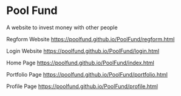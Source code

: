 # Pool Fund


A website to invest money with other people


Regform Website
https://poolfund.github.io/PoolFund/regform.html 

Login Website
https://poolfund.github.io/PoolFund/login.html

Home Page
https://poolfund.github.io/PoolFund/index.html

Portfolio Page
https://poolfund.github.io/PoolFund/portfolio.html

Profile Page
https://poolfund.github.io/PoolFund/profile.html
